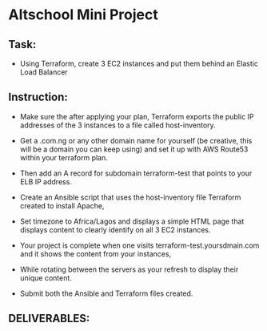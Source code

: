 # Altschool Mini Project

## Task:

- Using Terraform, create 3 EC2 instances and put them behind an Elastic Load Balancer



## Instruction: 
- Make sure the after applying your plan, Terraform exports the public IP addresses of the 3 instances to a file called host-inventory.

- Get a .com.ng or any other domain name for yourself (be creative, this will be a domain you can keep using) and set it up with AWS Route53 within your terraform plan.

- Then add an A record for subdomain terraform-test that points to your ELB IP address.

- Create an Ansible script that uses the host-inventory file Terraform created to install Apache,

- Set timezone to Africa/Lagos and displays a simple HTML page that displays content to clearly identify on all 3 EC2 instances.

- Your project is complete when one visits terraform-test.yoursdmain.com and it shows the content from your instances,

- While rotating between the servers as your refresh to display their unique content.

- Submit both the Ansible and Terraform files created.



##  DELIVERABLES:

